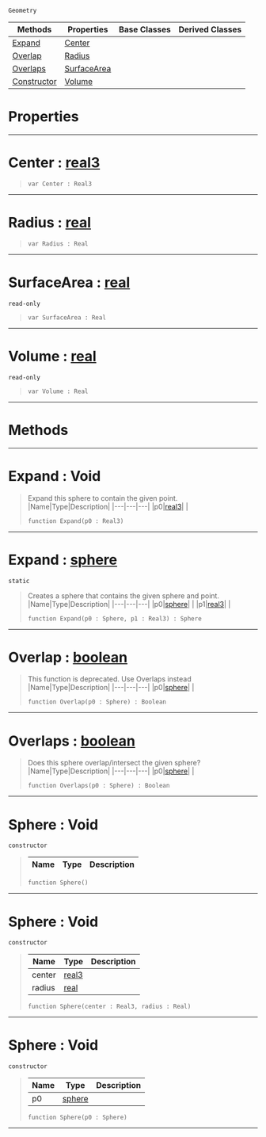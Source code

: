  `Geometry`

|Methods|Properties|Base Classes|Derived Classes|
|---|---|---|---|
|[Expand](sphere.md#expand-void)|[Center](sphere.md#center-zilch-engine-docum)| | |
|[Overlap](sphere.md#overlap-zilch-engine-docu)|[Radius](sphere.md#radius-zilch-engine-docum)| | |
|[Overlaps](sphere.md#overlaps-zilch-engine-doc)|[SurfaceArea](sphere.md#surfacearea-zilch-engine)| | |
|[Constructor](sphere.md#sphere-void)|[Volume](sphere.md#volume-zilch-engine-docum)| | |


 #  Properties


---  
 #  Center : [real3](../nada_base_types/real3.md)

> 
> ```TS:Nada
> var Center : Real3


---  
 #  Radius : [real](../nada_base_types/real.md)

> 
> ```TS:Nada
> var Radius : Real


---  
 #  SurfaceArea : [real](../nada_base_types/real.md)

 `read-only`

> 
> ```TS:Nada
> var SurfaceArea : Real


---  
 #  Volume : [real](../nada_base_types/real.md)

 `read-only`

> 
> ```TS:Nada
> var Volume : Real


---  
 #  Methods


---  
 #  Expand : Void

> Expand this sphere to contain the given point.
> |Name|Type|Description|
> |---|---|---|
> |p0|[real3](../nada_base_types/real3.md)| |
> ```TS:Nada
> function Expand(p0 : Real3)
> ``` 


---  
 #  Expand : [sphere](sphere.md)

 `static`

> Creates a sphere that contains the given sphere and point.
> |Name|Type|Description|
> |---|---|---|
> |p0|[sphere](sphere.md)| |
> |p1|[real3](../nada_base_types/real3.md)| |
> ```TS:Nada
> function Expand(p0 : Sphere, p1 : Real3) : Sphere
> ``` 


---  
 #  Overlap : [boolean](../nada_base_types/boolean.md)

> This function is deprecated. Use Overlaps instead
> |Name|Type|Description|
> |---|---|---|
> |p0|[sphere](sphere.md)| |
> ```TS:Nada
> function Overlap(p0 : Sphere) : Boolean
> ``` 


---  
 #  Overlaps : [boolean](../nada_base_types/boolean.md)

> Does this sphere overlap/intersect the given sphere?
> |Name|Type|Description|
> |---|---|---|
> |p0|[sphere](sphere.md)| |
> ```TS:Nada
> function Overlaps(p0 : Sphere) : Boolean
> ``` 


---  
 #  Sphere : Void

 `constructor`

> 
> |Name|Type|Description|
> |---|---|---|
> ```TS:Nada
> function Sphere()
> ``` 


---  
 #  Sphere : Void

 `constructor`

> 
> |Name|Type|Description|
> |---|---|---|
> |center|[real3](../nada_base_types/real3.md)| |
> |radius|[real](../nada_base_types/real.md)| |
> ```TS:Nada
> function Sphere(center : Real3, radius : Real)
> ``` 


---  
 #  Sphere : Void

 `constructor`

> 
> |Name|Type|Description|
> |---|---|---|
> |p0|[sphere](sphere.md)| |
> ```TS:Nada
> function Sphere(p0 : Sphere)
> ``` 


---  
 

 